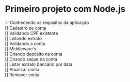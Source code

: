 # Primeiro projeto com Node.js

:white_check_mark: Conhecendo os requisitos da aplicação </br>
[] Cadastro de conta </br>
[] Validando CPF existente </br>
[] Listando extrato </br>
[] Validando a conta </br>
[] Middleware's </br>
[] Criando depósito na conta </br>
[] Criando saque na conta </br>
[] Listar extrato bancário por data </br>
[] Atualizar conta </br>
[] Remover conta </br>
